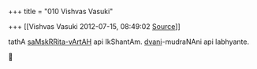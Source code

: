 +++
title = "010 Vishvas Vasuki"

+++
[[Vishvas Vasuki	2012-07-15, 08:49:02 [Source](https://groups.google.com/g/samskrita/c/nqBMzhZvHPE)]]



tathA [saMskRRita-vArtAH](http://www.youtube.com/user/sanskritanews?feature=watch) api IkShantAm. [dvani](http://sanskritdocuments.org/sanskritnews.html)-mudraNAni api labhyante.



